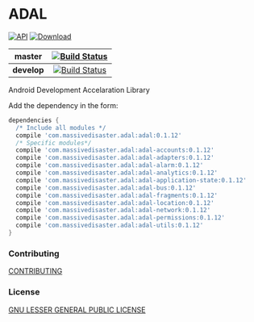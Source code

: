 # ADAL
[![API](https://img.shields.io/badge/API-16%2B-green.svg?style=flat)](https://android-arsenal.com/api?level=16)
[ ![Download](https://api.bintray.com/packages/massivedisaster/maven/adal/images/download.svg) ](https://bintray.com/massivedisaster/maven/adal/_latestVersion)

| master        | [![Build Status](https://travis-ci.org/massivedisaster/ADAL.svg?branch=master)](https://travis-ci.org/massivedisaster/ADAL)  |
| ------------- |:-------------:| 
| **develop**   | [![Build Status](https://travis-ci.org/massivedisaster/ADAL.svg?branch=develop)](https://travis-ci.org/massivedisaster/ADAL) |  

Android Development Accelaration Library

Add the dependency in the form:
```gradle
dependencies {
  /* Include all modules */
  compile 'com.massivedisaster.adal:adal:0.1.12'
  /* Specific modules*/
  compile 'com.massivedisaster.adal:adal-accounts:0.1.12'
  compile 'com.massivedisaster.adal:adal-adapters:0.1.12'
  compile 'com.massivedisaster.adal:adal-alarm:0.1.12'
  compile 'com.massivedisaster.adal:adal-analytics:0.1.12'
  compile 'com.massivedisaster.adal:adal-application-state:0.1.12'
  compile 'com.massivedisaster.adal:adal-bus:0.1.12'
  compile 'com.massivedisaster.adal:adal-fragments:0.1.12'
  compile 'com.massivedisaster.adal:adal-location:0.1.12'
  compile 'com.massivedisaster.adal:adal-network:0.1.12'
  compile 'com.massivedisaster.adal:adal-permissions:0.1.12'
  compile 'com.massivedisaster.adal:adal-utils:0.1.12'
}
```

### Contributing
[CONTRIBUTING](CONTRIBUTING.md)

### License
[GNU LESSER GENERAL PUBLIC LICENSE](LICENSE.md)